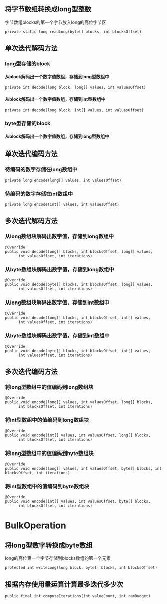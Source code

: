 ## 将字节数组转换成long型整数

字节数组blocks的第一个字节放入long的高位字节区

```
private static long readLong(byte[] blocks, int blocksOffset)
```

## 单次迭代解码方法

### long型存储的block

#### 从block解码出一个数字值数组，存储到long型数组中

```
private int decode(long block, long[] values, int valuesOffset)
```

#### 从block解码出一个数字值数组，存储到int型数组中

```
private int decode(long block, int[] values, int valuesOffset)
```

### byte型存储的block

#### 从block解码出一个数字值数组，存储到long型数组中


## 单次迭代编码方法

### 待编码的数字存储在long数组中

```
private long encode(long[] values, int valuesOffset)
```

### 待编码的数字存储在int数组中

```
private long encode(int[] values, int valuesOffset)
```

## 多次迭代解码方法

### 从long数组块解码出数字值，存储到long数组中

```
@Override
public void decode(long[] blocks, int blocksOffset, long[] values,
      int valuesOffset, int iterations)
```


### 从byte数组块解码出数字值，存储到long数组中

```
@Override
public void decode(byte[] blocks, int blocksOffset, long[] values,
      int valuesOffset, int iterations)
```


### 从long数组块解码出数字值，存储到int数组中

```
@Override
public void decode(long[] blocks, int blocksOffset, int[] values,
      int valuesOffset, int iterations)
```

### 从byte数组块解码出数字值，存储到int数组中

```
@Override
public void decode(byte[] blocks, int blocksOffset, int[] values,
      int valuesOffset, int iterations)
```

## 多次迭代编码方法

### 将long型数组中的值编码到long数组块

```
@Override
public void encode(long[] values, int valuesOffset, long[] blocks,
      int blocksOffset, int iterations)
```

### 将int型数组中的值编码到long数组块

```
@Override
public void encode(int[] values, int valuesOffset, long[] blocks,
      int blocksOffset, int iterations)
```

### 将long型数组中的值编码到byte数组块

```
@Override
public void encode(long[] values, int valuesOffset, byte[] blocks, int blocksOffset, int iterations)
```

### 将int型数组中的值编码到byte数组块

```
@Override
public void encode(int[] values, int valuesOffset, byte[] blocks,
      int blocksOffset, int iterations)
```


# BulkOperation

## 将long型数字转换成byte数组

long的高位第一个字节存储到blocks数组的第一个元素

```
protected int writeLong(long block, byte[] blocks, int blocksOffset)
```

## 根据内存使用量运算计算最多迭代多少次

```
public final int computeIterations(int valueCount, int ramBudget)
```
